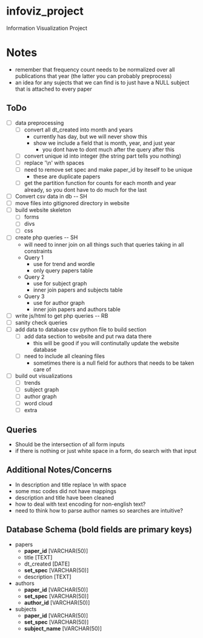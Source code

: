 infoviz_project
===============

Information Visualization Project


Notes
=====

- remember that frequency count needs to be normalized over all publications that year
	(the latter you can probably preprocess)
- an idea for any sujects that we can find is to just have a NULL subject that is attached to every paper

ToDo
----
- [ ] data preprocessing
	- [ ] convert all dt_created into month and years 
		- currently has day, but we will never show this
		- show we include a field that is month, year, and just year
			- you dont have to dont much after the query after this
	- [ ] convert unique id into integer (the string part tells you nothing)
	- [ ] replace '\n' with spaces
	- [ ] need to remove set spec and make paper_id by iteself to be unique
		- these are duplicate papers
	- [ ] get the partition function for counts for each month and year already, so you dont have to do much for the last
- [ ] Convert csv data in db -- SH
- [ ] move files into gitignored directory in website
- [ ] build website skeleton
	- [ ] forms
	- [ ] divs
	- [ ] css
- [ ] create php queries -- SH
	- will need to inner join on all things such that queries taking in all constraints
	- Query 1
		- use for trend and wordle
		- only query papers table
	- Query 2
		- use for subject graph
		- inner join papers and subjects table
	- Query 3
		- use for author graph
		- inner join papers and authors table
- [ ] write js/html to get php queries -- RB
- [ ] sanity check queries
- [ ] add data to database csv python file to build section
	- [ ] add data section to website and put rwa data there
		- this will be good if you will continutally update the website database
	- [ ] need to include all cleaning files
		- sometimes there is a null field for authors that needs to be taken care of
- [ ] build out visualizations
	- [ ] trends
	- [ ] subject graph
	- [ ] author graph
	- [ ] word cloud
	- [ ] extra

Queries
-------

- Should be the intersection of all form inputs
- if there is nothing or just white space in a form, do search with that input
 
Additional Notes/Concerns
-------------------------

- In description and title replace \\n with space
- some msc codes did not have mappings
- description and title have been cleaned
- how to deal with text encoding for non-english text?
- need to think how to parse author names so searches are intuitive?

Database Schema (bold fields are primary keys)
----------------------------------------------

- papers
	- __paper_id__ [VARCHAR(50)]
	- title [TEXT]
	- dt_created [DATE]
	- __set_spec__ [VARCHAR(50)]
	- description [TEXT]
- authors
	- __paper_id__ [VARCHAR(50)]
	- __set_spec__ [VARCHAR(50)]
	- __author_id__ [VARCHAR(50)]
- subjects
	- __paper_id__ [VARCHAR(50)]
	- __set_spec__ [VARCHAR(50)]
	- __subject_name__ [VARCHAR(50)]




